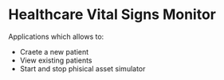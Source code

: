 # Healthcare Vital Signs Monitor
Applications which allows to:
 - Craete a new patient
 - View existing patients
 - Start and stop phisical asset simulator